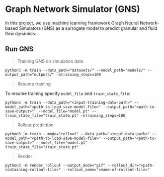 # Graph Network Simulator (GNS)
In this project, we use machine learning framework Graph Neural Network-based Simulators (GNS) as a surrogate model to predict granular and fluid flow dynamics.

## Run GNS

> Training GNS on simulation data
```shell
python3 -m train --data_path="datasets/" --model_path="models/" --output_path="outputs/" -ntraining_steps=100
```

> Resume training

To resume training specify `model_file` and `train_state_file`:

```shell
python3 -m train --data_path="<input-training-data-path>" --model_path="<path-to-load-save-model-file>" --output_path="<path-to-save-output>"  --model_file="model.pt" --train_state_file="train_state.pt" -ntraining_steps=100
```

> Rollout prediction
```shell
python3 -m train --mode="rollout" --data_path="<input-data-path>" --model_path="<path-to-load-save-model-file>" --output_path="<path-to-save-output>" --model_file="model.pt" --train_state_file="train_state.pt"
```

> Render
```shell
python3 -m render_rollout --output_mode="gif" --rollout_dir="<path-containing-rollout-file>" --rollout_name="<name-of-rollout-file>"
```
